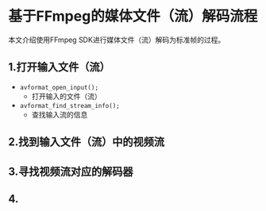 # 基于FFmpeg的媒体文件（流）解码流程 #

本文介绍使用FFmpeg SDK进行媒体文件（流）解码为标准帧的过程。

## 1.打开输入文件（流） ##

- ```avformat_open_input();```
	- 打开输入的文件（流）
- ```avformat_find_stream_info();```
	- 查找输入流的信息

## 2.找到输入文件（流）中的视频流 ##

## 3.寻找视频流对应的解码器 ##

## 4.

